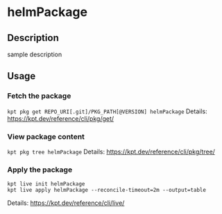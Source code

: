 # helmPackage

## Description
sample description

## Usage

### Fetch the package
`kpt pkg get REPO_URI[.git]/PKG_PATH[@VERSION] helmPackage`
Details: https://kpt.dev/reference/cli/pkg/get/

### View package content
`kpt pkg tree helmPackage`
Details: https://kpt.dev/reference/cli/pkg/tree/

### Apply the package
```
kpt live init helmPackage
kpt live apply helmPackage --reconcile-timeout=2m --output=table
```
Details: https://kpt.dev/reference/cli/live/
